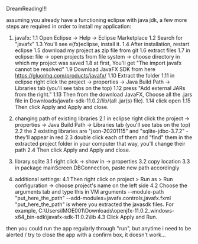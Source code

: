 DreamReading!!!

assuming you already have a functioning eclipse with java jdk, a few more steps
are required in order to install my application:

1. javafx:
1.1 Open Eclipse -> Help -> Eclipse Marketplace
1.2 Search for "javafx"
1.3 You'll see e(fx)eclipse, install it.
1.4 After installation, restart eclipse
1.5 download my project as zip file from git 
1.6 extract files 
1.7 in eclipse: file -> open projects from file system -> choose directory in which my project was saved
1.8 at first, You'll get "The import javafx cannot be resolved"
1.9 Download JavaFX SDK from here
	https://gluonhq.com/products/javafx/
1.10 Extract the folder
1.11 in eclipse right click the project -> properties -> Java Build Path -> Libraries tab (you'll see tabs on the top)
1.12 press "Add external JARs from the right."
1.13 Then from the download JavaFX, Choose all the .jars file in Downloads/javafx-sdk-11.0.2/lib/(all .jar(s) file).
1.14 click open
1.15 Then click Apply and Apply and close.

2. changing path of existing libraries
2.1 in eclipse right click the project -> properties -> Java Build Path -> Libraries tab (you'll see tabs on the top)
2.2 the 2 existing libraries are "json-20201115" and "sqlite-jdbc-3.7.2" - they'll appear in red
2.3 double click each of them and "find" them in the extracted project folder in your computer
	that way, you'll change their path 
2.4 Then click Apply and Apply and close.

3. library.sqlite
3.1 right click -> show in -> properties
3.2 copy location
3.3 in package mainScreen.DBConnection, paste new path accordingly

4. additional settings:
4.1 Then right click on project > Run as > Run configuration -> choose project's name on the left side
4.2 Choose the arguments tab and type this in VM arguments
	 --module-path "put_here_the_path" --add-modules=javafx.controls,javafx.fxml
	 "put_here_the_path" is where you extracted the javasdk files. For example,
	 C:\Users\IMOE001\Downloads\openjfx-11.0.2_windows-x64_bin-sdk\javafx-sdk-11.0.2\lib
4.3 Click Apply and Run.

then you could run the app regularly through "run", but anytime i need to be alerted / try to close the app with a confirm box, it doesn't work...
	 